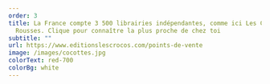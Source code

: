 ```yaml
---
order: 3
title: La France compte 3 500 librairies indépendantes, comme ici Les Cocottes
  Rousses. Clique pour connaître la plus proche de chez toi
subtitle: ""
url: https://www.editionslescrocos.com/points-de-vente
image: /images/cocottes.jpg
colorText: red-700
colorBg: white
---
```

